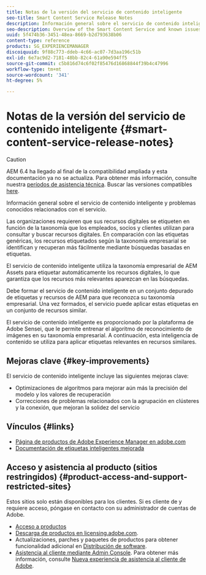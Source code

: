 ```yaml
---
title: Notas de la versión del servicio de contenido inteligente
seo-title: Smart Content Service Release Notes
description: Información general sobre el servicio de contenido inteligente y problemas conocidos relacionados con el servicio.
seo-description: Overview of the Smart Content Service and known issues around the service.
uuid: 5f474b36-3451-48ea-8669-b2d793638b06
content-type: reference
products: SG_EXPERIENCEMANAGER
discoiquuid: 9f88c773-ddeb-4c66-ac07-7d3aa196c51b
exl-id: 6e7ac9d2-7181-48bb-82c4-61a90e594ff5
source-git-commit: c5b816d74c6f02f85476d16868844f39b4c47996
workflow-type: tm+mt
source-wordcount: '341'
ht-degree: 5%

---
```


# Notas de la versión del servicio de contenido inteligente {#smart-content-service-release-notes}

>[!CAUTION]
>
>AEM 6.4 ha llegado al final de la compatibilidad ampliada y esta documentación ya no se actualiza. Para obtener más información, consulte nuestra [períodos de asistencia técnica](https://helpx.adobe.com/es/support/programs/eol-matrix.html). Buscar las versiones compatibles [here](https://experienceleague.adobe.com/docs/).

Información general sobre el servicio de contenido inteligente y problemas conocidos relacionados con el servicio.

Las organizaciones requieren que sus recursos digitales se etiqueten en función de la taxonomía que los empleados, socios y clientes utilizan para consultar y buscar recursos digitales. En comparación con las etiquetas genéricas, los recursos etiquetados según la taxonomía empresarial se identifican y recuperan más fácilmente mediante búsquedas basadas en etiquetas.

El servicio de contenido inteligente utiliza la taxonomía empresarial de AEM Assets para etiquetar automáticamente los recursos digitales, lo que garantiza que los recursos más relevantes aparezcan en las búsquedas.

Debe formar el servicio de contenido inteligente en un conjunto depurado de etiquetas y recursos de AEM para que reconozca su taxonomía empresarial. Una vez formados, el servicio puede aplicar estas etiquetas en un conjunto de recursos similar.

El servicio de contenido inteligente es proporcionado por la plataforma de Adobe Sensei, que le permite entrenar el algoritmo de reconocimiento de imágenes en su taxonomía empresarial. A continuación, esta inteligencia de contenido se utiliza para aplicar etiquetas relevantes en recursos similares.

## Mejoras clave {#key-improvements}

El servicio de contenido inteligente incluye las siguientes mejoras clave:

* Optimizaciones de algoritmos para mejorar aún más la precisión del modelo y los valores de recuperación
* Correcciones de problemas relacionados con la agrupación en clústeres y la conexión, que mejoran la solidez del servicio

## Vínculos {#links}

* [Página de productos de Adobe Experience Manager en adobe.com](https://www.adobe.com/marketing-cloud/experience-manager.html)
* [Documentación de etiquetas inteligentes mejorada](/help/assets/enhanced-smart-tags.md)

## Acceso y asistencia al producto (sitios restringidos) {#product-access-and-support-restricted-sites}

Estos sitios solo están disponibles para los clientes. Si es cliente de y requiere acceso, póngase en contacto con su administrador de cuentas de Adobe.

* [Acceso a productos](https://login.experiencecloud.adobe.com/exc-content/login.html)
* [Descarga de productos en licensing.adobe.com](https://licensing.adobe.com/).
* Actualizaciones, parches y paquetes de productos para obtener funcionalidad adicional en [Distribución de software](https://experience.adobe.com/#/downloads/content/software-distribution/es/aem.html).
* [Asistencia al cliente mediante Admin Console](https://adminconsole.adobe.com/). Para obtener más información, consulte [Nueva experiencia de asistencia al cliente de Adobe](https://experienceleague.adobe.com/docs/customer-one/using/home.html).
